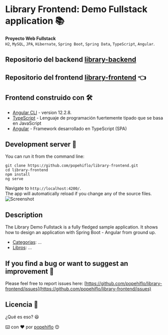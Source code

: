 # Library Frontend: Demo Fullstack application 📚

**Proyecto Web Fullstack**   
`H2`, `MySQL`, `JPA`, `Hibernate`, `Spring Boot`, `Spring Data`, `TypeScript`, `Angular`.  
## Repositorio del backend [library-backend](https://github.com/popehiflo/library-backend) 
## Repositorio del frontend [library-frontend](https://github.com/popehiflo/library-frontend) 👈  

## Frontend construido con 🛠️
* [Angular CLI](https://github.com/angular/angular-cli) - version 12.2.8.
* [TypeScript](https://www.typescriptlang.org/) - Lenguaje de programación fuertemente tipado que se basa en JavaScript
* [Angular](https://angular.io/) - Framework desarrollado en TypeScript (SPA)   

## Development server 🚀
You can run it from the command line:  
```
git clone https://github.com/popehiflo/library-frontend.git
cd library-frontend
npm install
ng serve
```    
Navigate to `http://localhost:4200/`.  
The app will automatically reload if you change any of the source files.   
![Screenshot](./src/assets/images/ui.jpg?raw=true)  

## Description
The Library Demo Fullstack is a fully fledged sample application.
It shows how to design an application with Spring Boot - Angular from ground up.
- [Categorias](): ...
- [Libros](): ... 

## If you find a bug or want to suggest an improvement :rocket:
Please feel free to report issues here: 
[https://github.com/popehiflo/library-frontend/issues](https://github.com/popehiflo/library-frontend/issues)
## Licencia 📄
¿Qué es eso? 😆     

         
⌨️ con ❤️ por [popehiflo](https://github.com/popehiflo) 😊
